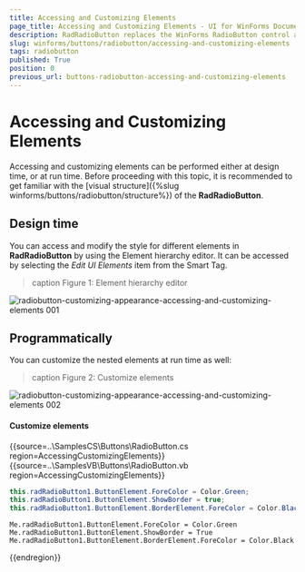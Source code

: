```yaml
---
title: Accessing and Customizing Elements
page_title: Accessing and Customizing Elements - UI for WinForms Documentation
description: RadRadioButton replaces the WinForms RadioButton control and adds robust data binding, state management, and design options. 
slug: winforms/buttons/radiobutton/accessing-and-customizing-elements
tags: radiobutton
published: True
position: 0
previous_url: buttons-radiobutton-accessing-and-customizing-elements
---
```


# Accessing and Customizing Elements
 
Accessing and customizing elements can be performed either at design time, or at run time. Before proceeding with this topic, it is recommended to get familiar with the [visual structure]({%slug winforms/buttons/radiobutton/structure%}) of the __RadRadioButton__.
      

## Design time

You can access and modify the style for different elements in __RadRadioButton__ by using the Element hierarchy editor. It can be accessed by selecting the *Edit UI Elements* item from the Smart Tag.

>caption Figure 1: Element hierarchy editor

![radiobutton-customizing-appearance-accessing-and-customizing-elements 001](images/radiobutton-customizing-appearance-accessing-and-customizing-elements001.png)

## Programmatically

You can customize the nested elements at run time as well:
>caption Figure 2: Customize elements

![radiobutton-customizing-appearance-accessing-and-customizing-elements 002](images/radiobutton-customizing-appearance-accessing-and-customizing-elements002.png)

#### Customize elements 

{{source=..\SamplesCS\Buttons\RadioButton.cs region=AccessingCustomizingElements}} 
{{source=..\SamplesVB\Buttons\RadioButton.vb region=AccessingCustomizingElements}} 

````C#
this.radRadioButton1.ButtonElement.ForeColor = Color.Green;
this.radRadioButton1.ButtonElement.ShowBorder = true;
this.radRadioButton1.ButtonElement.BorderElement.ForeColor = Color.Black;

````
````VB.NET
Me.radRadioButton1.ButtonElement.ForeColor = Color.Green
Me.radRadioButton1.ButtonElement.ShowBorder = True
Me.radRadioButton1.ButtonElement.BorderElement.ForeColor = Color.Black

````

{{endregion}} 
